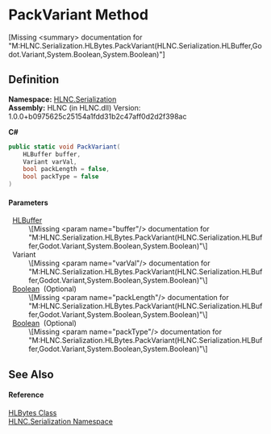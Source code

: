 # PackVariant Method


\[Missing &lt;summary&gt; documentation for "M:HLNC.Serialization.HLBytes.PackVariant(HLNC.Serialization.HLBuffer,Godot.Variant,System.Boolean,System.Boolean)"\]



## Definition
**Namespace:** <a href="N_HLNC_Serialization">HLNC.Serialization</a>  
**Assembly:** HLNC (in HLNC.dll) Version: 1.0.0+b0975625c25154a1fdd31b2c47aff0d2d2f398ac

**C#**
``` C#
public static void PackVariant(
	HLBuffer buffer,
	Variant varVal,
	bool packLength = false,
	bool packType = false
)
```



#### Parameters
<dl><dt>  <a href="T_HLNC_Serialization_HLBuffer">HLBuffer</a></dt><dd>\[Missing &lt;param name="buffer"/&gt; documentation for "M:HLNC.Serialization.HLBytes.PackVariant(HLNC.Serialization.HLBuffer,Godot.Variant,System.Boolean,System.Boolean)"\]</dd><dt>  Variant</dt><dd>\[Missing &lt;param name="varVal"/&gt; documentation for "M:HLNC.Serialization.HLBytes.PackVariant(HLNC.Serialization.HLBuffer,Godot.Variant,System.Boolean,System.Boolean)"\]</dd><dt>  <a href="https://learn.microsoft.com/dotnet/api/system.boolean" target="_blank" rel="noopener noreferrer">Boolean</a>  (Optional)</dt><dd>\[Missing &lt;param name="packLength"/&gt; documentation for "M:HLNC.Serialization.HLBytes.PackVariant(HLNC.Serialization.HLBuffer,Godot.Variant,System.Boolean,System.Boolean)"\]</dd><dt>  <a href="https://learn.microsoft.com/dotnet/api/system.boolean" target="_blank" rel="noopener noreferrer">Boolean</a>  (Optional)</dt><dd>\[Missing &lt;param name="packType"/&gt; documentation for "M:HLNC.Serialization.HLBytes.PackVariant(HLNC.Serialization.HLBuffer,Godot.Variant,System.Boolean,System.Boolean)"\]</dd></dl>

## See Also


#### Reference
<a href="T_HLNC_Serialization_HLBytes">HLBytes Class</a>  
<a href="N_HLNC_Serialization">HLNC.Serialization Namespace</a>  
